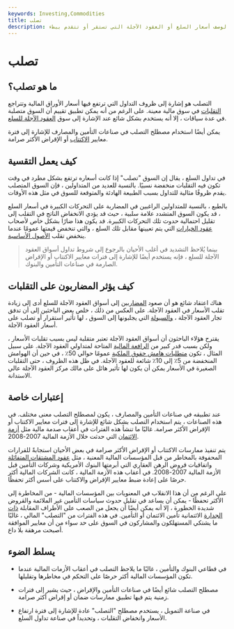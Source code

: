 ```yaml
---
keywords: Investing,Commodities
title: تصلب
description: التصلب مصطلح يستخدم لوصف أسعار السلع أو العقود الآجلة التي تستقر أو تتقدم ببطء.
---
```


# تصلب
## ما هو تصلب؟

التصلب هو إشارة إلى ظروف التداول التي ترتفع فيها أسعار الأوراق المالية وتتراجع [التقلبات](/volatility) في سوق مالية معينة. على الرغم من أنه يمكن تطبيق تقييم أن السوق متصلبة في عدة سياقات ، إلا أنه يستخدم بشكل شائع عند الإشارة إلى سوق [العقود الآجلة للسلع](/commodityfuturescontract).

يمكن أيضًا استخدام مصطلح التصلب في صناعات التأمين والمصارف للإشارة إلى فترة معايير [الاكتتاب](/underwriting) أو الإقراض الأكثر صرامة.

## كيف يعمل التقسية

في تداول السلع ، يقال إن السوق "تصلب" إذا كانت أسعاره ترتفع بشكل مطرد في وقت تكون فيه التقلبات منخفضة نسبيًا. بالنسبة للعديد من المتداولين ، فإن السوق المتصلب يقدم ظروفًا مثالية للتداول بسبب الطبيعة الهادئة والمتوقعة للسوق في مثل هذه الأوقات.

بالطبع ، بالنسبة للمتداولين الراغبين في المضاربة على التحركات الكبيرة في أسعار السلع ، قد يكون السوق المتشدد علامة سلبية ، حيث قد يؤدي الانخفاض الناتج في التقلب إلى تقليل احتمالية حدوث تلك التحركات الكبيرة. قد يكون هذا ضارًا بشكل خاص لأصحاب [عقود الخيارات](/option) التي يتم تعيينها مقابل تلك السلع ، والتي تنخفض قيمتها عمومًا عندما ينخفض تقلب [الأصول الأساسية](/underlying).

> بينما يُلاحظ التشديد في أغلب الأحيان بالرجوع إلى شروط تداول أسواق العقود الآجلة للسلع ، فإنه يستخدم أيضًا للإشارة إلى فترات معايير الاكتتاب أو الإقراض الصارمة في صناعات التأمين والبنوك.

>

## كيف يؤثر المضاربون على التقلبات

هناك اعتقاد شائع هو أن صعود [المضاربين](/speculator) إلى أسواق العقود الآجلة للسلع أدى إلى زيادة تقلب الأسعار في العقود الآجلة. على العكس من ذلك ، خلص بعض الباحثين إلى أن تدفق تجار العقود الآجلة ، [والسيولة](/liquidity) التي يجلبونها إلى السوق ، لها تأثير استقرار أو تصلب على أسعار العقود الآجلة.

يقترح هؤلاء الباحثون أن أسواق العقود الآجلة تعتبر متقلبة ليس بسبب تقلبات الأسعار ، ولكن بسبب قدر كبير من [الرافعة المالية](/leverage) المتاحة لمتداولي العقود الآجلة. على سبيل المثال ، تكون [متطلبات هامش حقوق الملكية](/maintenancemargin) عمومًا حوالي 50٪ ، في حين أن الهوامش المنخفضة من 5٪ إلى 10٪ شائعة للعقود الآجلة. في ظل هذه الظروف ، حتى التقلبات الصغيرة في الأسعار يمكن أن يكون لها تأثير هائل على مالك مركز العقود الآجلة عالي الاستدانة.

## إعتبارات خاصة

عند تطبيقه في صناعات التأمين والمصارف ، يكون لمصطلح التصلب معنى مختلف. في هذه الصناعات ، يتم استخدام التصلب بشكل شائع للإشارة إلى فترات معايير الاكتتاب أو الإقراض الأكثر صرامة. غالبًا ما تنشأ هذه الفترات في أعقاب صدمة مالية مثل [أزمة الائتمان](/creditcrunch) التي حدثت خلال الأزمة المالية 2007-2008.

يتم تنفيذ ممارسات الاكتتاب أو الإقراض الأكثر صرامة في بعض الأحيان استجابةً للقرارات المحفوفة بالمخاطر من قبل المؤسسات المالية المعنية ، مثل [عقود المشتقات المتفائلة](/derivative) واتفاقيات قروض الرهن العقاري التي أبرمتها البنوك الأمريكية وشركات التأمين قبل الأزمة المالية 2007-2008. في أعقاب هذه الأزمة المالية ، كانت الشركات المالية أكثر حرصًا على إعادة ضبط معايير الإقراض والاكتتاب على أسس أكثر تحفظًا.

على الرغم من أن هذا الانقلاب في المعنويات بين المؤسسات المالية - من المخاطرة إلى الأكثر تحفظًا - يمكن أن يساعد في تقليل حدوث سياسات التأمين غير الملائمة والقروض شديدة الخطورة ، إلا أنه يمكن أيضًا أن يجعل من الصعب على الأطراف المقابلة [ذات الجدارة](/credit-worthiness) الائتمانية تأمين الائتمان أو التأمين. في هذه الفترات من "التصلب" المالي ، غالبًا ما يشتكي المستهلكون والمشاركون في السوق على حد سواء من أن معايير الموافقة أصبحت مرهقة بلا داع.

## يسلط الضوء

- في قطاعي البنوك والتأمين ، غالبًا ما يلاحظ التصلب في أعقاب الأزمات المالية عندما تكون المؤسسات المالية أكثر حرصًا على التحكم في مخاطرها وتقليلها.

- مصطلح التصلب شائع أيضًا في صناعات التأمين والإقراض ، حيث يشير إلى فترات زمنية يتم فيها تطبيق ممارسات ضمان أو إقراض أكثر صرامة.

- في صناعة التمويل ، يستخدم مصطلح "التصلب" عادة للإشارة إلى فترة ارتفاع الأسعار وانخفاض التقلبات ، وتحديداً في صناعة تداول السلع.

